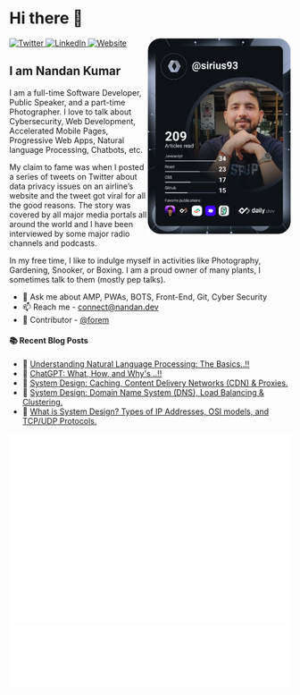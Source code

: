 # Hi there 👋

<div align="left">
  <a href="https://twitter.com/_sirius93_">
    <img
      src="https://img.shields.io/twitter/follow/_sirius93_?label=Twitter&logo=twitter&style=flat-square&color=1da1f2&logoColor=ffffff"
      alt="Twitter"
    />
  </a>
  <a href="https://www.linkedin.com/in/nandank93/">
    <img
      src="https://img.shields.io/static/v1?logo=linkedin&style=flat-square&color=0072b1&label=LinkedIn&message=%E2%98%86"
      alt="LinkedIn"
    />
  </a>
  
  <a href="https://nandankumar.info/">
    <img alt="Website" src="https://img.shields.io/website?down_color=lightgray&down_message=offline&style=flat-square&up_color=blue&up_message=up&url=https%3A%2F%2Fnandan.dev">
  </a>


  <a href="https://api.daily.dev/get?r=sirius93" target="_blank">
    <img
      width="256"
      align="right"
      src="https://github.com/sirius93/sirius93/blob/main/devcard.svg"
    />
  </a>

</div>

## I am Nandan Kumar

I am a full-time Software Developer, Public Speaker, and a part-time Photographer. I love to talk about Cybersecurity, Web Development, Accelerated Mobile Pages, Progressive Web Apps, Natural language Processing, Chatbots, etc.

My claim to fame was when I posted a series of tweets on Twitter about data privacy issues on an airline’s website and the tweet got viral for all the good reasons. The story was covered by all major media portals all around the world and I have been interviewed by some major radio channels and podcasts.

In my free time, I like to indulge myself in activities like Photography, Gardening, Snooker, or Boxing. I am a proud owner of many plants, I sometimes talk to them (mostly pep talks).

- 💬 Ask me about AMP, PWAs, BOTS, Front-End, Git, Cyber Security
- 📫 Reach me - [connect@nandan.dev](mailto:connect@nandan.dev)
- 🌱 Contributor -  [@forem](https://github.com/forem/forem)

#### :books: Recent Blog Posts
<!-- BLOGPOSTS:START -->
 - 💯 [Understanding Natural Language Processing: The Basics..!!](https://blog.nandan.dev/understanding-natural-language-processing-the-basics)
 - 🚀 [ChatGPT: What, How, and Why&#39;s ..!!](https://blog.nandan.dev/chatgpt-what-how-and-whys)
 - 🌮 [System Design: Caching, Content Delivery Networks &lpar;CDN&rpar; &amp; Proxies.](https://blog.nandan.dev/system-design-caching-content-delivery-networks-cdn-proxies)
 - 🚀 [System Design: Domain Name System &lpar;DNS&rpar;, Load Balancing &amp; Clustering.](https://blog.nandan.dev/system-design-domain-name-system-dns-load-balancing-clustering)
 - 🚀 [What is System Design? Types of IP Addresses, OSI models, and TCP/UDP Protocols.](https://blog.nandan.dev/what-is-system-design-ip-osi-models-and-tcp-udp-protocols)<!-- BLOGPOSTS:END -->


![Metrics](https://raw.githubusercontent.com/sirius93/sirius93/github-metrics/github-metrics.svg)
![Most used languages](https://raw.githubusercontent.com/sirius93/sirius93/github-metrics/language.svg)
![Notable contributions](https://raw.githubusercontent.com/sirius93/sirius93/github-metrics/notable.svg)
![Achievements](https://raw.githubusercontent.com/sirius93/sirius93/github-metrics/achievements.svg)
